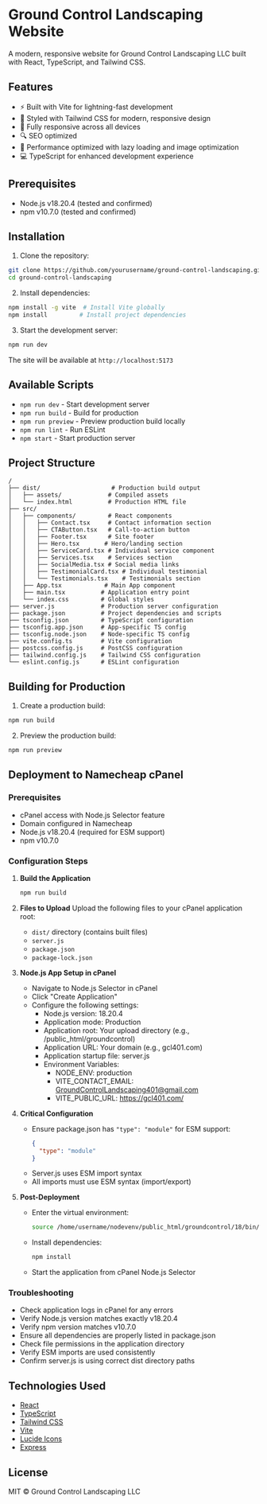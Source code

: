# Ground Control Landscaping Website

A modern, responsive website for Ground Control Landscaping LLC built with React, TypeScript, and Tailwind CSS.

## Features

- ⚡️ Built with Vite for lightning-fast development
- 🎨 Styled with Tailwind CSS for modern, responsive design
- 📱 Fully responsive across all devices
- 🔍 SEO optimized
- 🚀 Performance optimized with lazy loading and image optimization
- 💻 TypeScript for enhanced development experience

## Prerequisites

- Node.js v18.20.4 (tested and confirmed)
- npm v10.7.0 (tested and confirmed)

## Installation

1. Clone the repository:
```bash
git clone https://github.com/yourusername/ground-control-landscaping.git
cd ground-control-landscaping
```

2. Install dependencies:
```bash
npm install -g vite  # Install Vite globally
npm install         # Install project dependencies
```

3. Start the development server:
```bash
npm run dev
```

The site will be available at `http://localhost:5173`

## Available Scripts

- `npm run dev` - Start development server
- `npm run build` - Build for production
- `npm run preview` - Preview production build locally
- `npm run lint` - Run ESLint
- `npm start` - Start production server

## Project Structure

```
/
├── dist/                    # Production build output
│   ├── assets/             # Compiled assets
│   └── index.html          # Production HTML file
├── src/
│   ├── components/         # React components
│   │   ├── Contact.tsx     # Contact information section
│   │   ├── CTAButton.tsx   # Call-to-action button
│   │   ├── Footer.tsx      # Site footer
│   │   ├── Hero.tsx       # Hero/landing section
│   │   ├── ServiceCard.tsx # Individual service component
│   │   ├── Services.tsx    # Services section
│   │   ├── SocialMedia.tsx # Social media links
│   │   ├── TestimonialCard.tsx # Individual testimonial
│   │   └── Testimonials.tsx    # Testimonials section
│   ├── App.tsx            # Main App component
│   ├── main.tsx          # Application entry point
│   └── index.css         # Global styles
├── server.js             # Production server configuration
├── package.json          # Project dependencies and scripts
├── tsconfig.json         # TypeScript configuration
├── tsconfig.app.json     # App-specific TS config
├── tsconfig.node.json    # Node-specific TS config
├── vite.config.ts        # Vite configuration
├── postcss.config.js     # PostCSS configuration
├── tailwind.config.js    # Tailwind CSS configuration
└── eslint.config.js      # ESLint configuration
```

## Building for Production

1. Create a production build:
```bash
npm run build
```

2. Preview the production build:
```bash
npm run preview
```

## Deployment to Namecheap cPanel

### Prerequisites
- cPanel access with Node.js Selector feature
- Domain configured in Namecheap
- Node.js v18.20.4 (required for ESM support)
- npm v10.7.0

### Configuration Steps

1. **Build the Application**
   ```bash
   npm run build
   ```

2. **Files to Upload**
   Upload the following files to your cPanel application root:
   - `dist/` directory (contains built files)
   - `server.js`
   - `package.json`
   - `package-lock.json`

3. **Node.js App Setup in cPanel**
   - Navigate to Node.js Selector in cPanel
   - Click "Create Application"
   - Configure the following settings:
     - Node.js version: 18.20.4
     - Application mode: Production
     - Application root: Your upload directory (e.g., /public_html/groundcontrol)
     - Application URL: Your domain (e.g., gcl401.com)
     - Application startup file: server.js
     - Environment Variables:
       - NODE_ENV: production
       - VITE_CONTACT_EMAIL: GroundControlLandscaping401@gmail.com
       - VITE_PUBLIC_URL: https://gcl401.com/

4. **Critical Configuration**
   - Ensure package.json has `"type": "module"` for ESM support:
     ```json
     {
       "type": "module"
     }
     ```
   - Server.js uses ESM import syntax
   - All imports must use ESM syntax (import/export)

5. **Post-Deployment**
   - Enter the virtual environment:
     ```bash
     source /home/username/nodevenv/public_html/groundcontrol/18/bin/activate && cd /home/username/public_html/groundcontrol
     ```
   - Install dependencies:
     ```bash
     npm install
     ```
   - Start the application from cPanel Node.js Selector

### Troubleshooting
- Check application logs in cPanel for any errors
- Verify Node.js version matches exactly v18.20.4
- Verify npm version matches v10.7.0
- Ensure all dependencies are properly listed in package.json
- Check file permissions in the application directory
- Verify ESM imports are used consistently
- Confirm server.js is using correct dist directory paths

## Technologies Used

- [React](https://reactjs.org/)
- [TypeScript](https://www.typescriptlang.org/)
- [Tailwind CSS](https://tailwindcss.com/)
- [Vite](https://vitejs.dev/)
- [Lucide Icons](https://lucide.dev/)
- [Express](https://expressjs.com/)

## License

MIT © Ground Control Landscaping LLC

